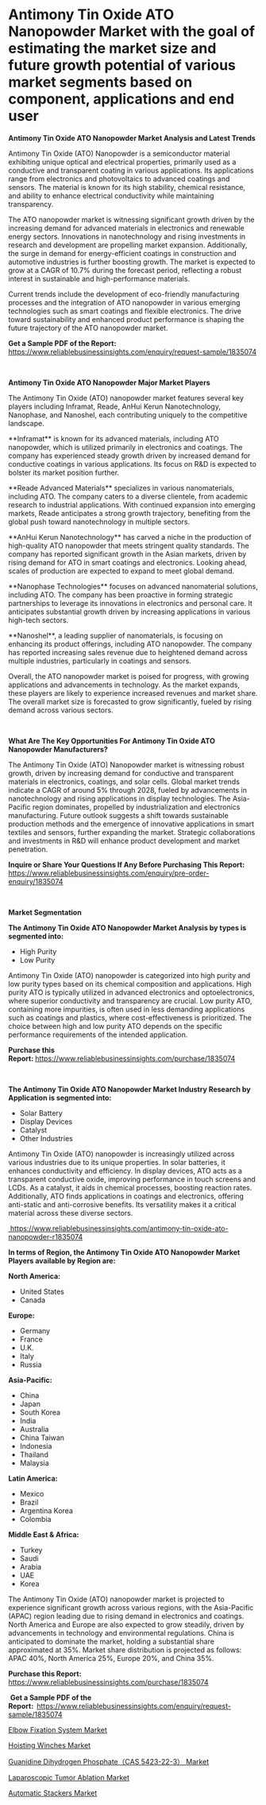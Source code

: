 <p><h1>Antimony Tin Oxide ATO Nanopowder Market with the goal of estimating the market size and future growth potential of various market segments based on component, applications and end user</h1></p><p><strong>Antimony Tin Oxide ATO Nanopowder Market Analysis and Latest Trends</strong></p>
<p><p>Antimony Tin Oxide (ATO) Nanopowder is a semiconductor material exhibiting unique optical and electrical properties, primarily used as a conductive and transparent coating in various applications. Its applications range from electronics and photovoltaics to advanced coatings and sensors. The material is known for its high stability, chemical resistance, and ability to enhance electrical conductivity while maintaining transparency.</p><p>The ATO nanopowder market is witnessing significant growth driven by the increasing demand for advanced materials in electronics and renewable energy sectors. Innovations in nanotechnology and rising investments in research and development are propelling market expansion. Additionally, the surge in demand for energy-efficient coatings in construction and automotive industries is further boosting growth. The market is expected to grow at a CAGR of 10.7% during the forecast period, reflecting a robust interest in sustainable and high-performance materials.</p><p>Current trends include the development of eco-friendly manufacturing processes and the integration of ATO nanopowder in various emerging technologies such as smart coatings and flexible electronics. The drive toward sustainability and enhanced product performance is shaping the future trajectory of the ATO nanopowder market.</p></p>
<p><strong>Get a Sample PDF of the Report:&nbsp;</strong> <a href="https://www.reliablebusinessinsights.com/enquiry/request-sample/1835074?utm_campaign=1135&utm_medium=2&utm_source=Github&utm_content=ia&utm_term=16102024&utm_id=antimony-tin-oxide-ato-nanopowder">https://www.reliablebusinessinsights.com/enquiry/request-sample/1835074</a></p>
<p>&nbsp;</p>
<p><strong>Antimony Tin Oxide ATO Nanopowder Major Market Players</strong></p>
<p><p>The Antimony Tin Oxide (ATO) nanopowder market features several key players including Inframat, Reade, AnHui Kerun Nanotechnology, Nanophase, and Nanoshel, each contributing uniquely to the competitive landscape.</p><p>**Inframat** is known for its advanced materials, including ATO nanopowder, which is utilized primarily in electronics and coatings. The company has experienced steady growth driven by increased demand for conductive coatings in various applications. Its focus on R&D is expected to bolster its market position further.</p><p>**Reade Advanced Materials** specializes in various nanomaterials, including ATO. The company caters to a diverse clientele, from academic research to industrial applications. With continued expansion into emerging markets, Reade anticipates a strong growth trajectory, benefiting from the global push toward nanotechnology in multiple sectors.</p><p>**AnHui Kerun Nanotechnology** has carved a niche in the production of high-quality ATO nanopowder that meets stringent quality standards. The company has reported significant growth in the Asian markets, driven by rising demand for ATO in smart coatings and electronics. Looking ahead, scales of production are expected to expand to meet global demand.</p><p>**Nanophase Technologies** focuses on advanced nanomaterial solutions, including ATO. The company has been proactive in forming strategic partnerships to leverage its innovations in electronics and personal care. It anticipates substantial growth driven by increasing applications in various high-tech sectors.</p><p>**Nanoshel**, a leading supplier of nanomaterials, is focusing on enhancing its product offerings, including ATO nanopowder. The company has reported increasing sales revenue due to heightened demand across multiple industries, particularly in coatings and sensors.</p><p>Overall, the ATO nanopowder market is poised for progress, with growing applications and advancements in technology. As the market expands, these players are likely to experience increased revenues and market share. The overall market size is forecasted to grow significantly, fueled by rising demand across various sectors.</p></p>
<p>&nbsp;</p>
<p><strong>What Are The Key Opportunities For Antimony Tin Oxide ATO Nanopowder Manufacturers?</strong></p>
<p><p>The Antimony Tin Oxide (ATO) Nanopowder market is witnessing robust growth, driven by increasing demand for conductive and transparent materials in electronics, coatings, and solar cells. Global market trends indicate a CAGR of around 5% through 2028, fueled by advancements in nanotechnology and rising applications in display technologies. The Asia-Pacific region dominates, propelled by industrialization and electronics manufacturing. Future outlook suggests a shift towards sustainable production methods and the emergence of innovative applications in smart textiles and sensors, further expanding the market. Strategic collaborations and investments in R&D will enhance product development and market penetration.</p></p>
<p><strong>Inquire or Share Your Questions If Any Before Purchasing This Report:</strong> <a href="https://www.reliablebusinessinsights.com/enquiry/pre-order-enquiry/1835074?utm_campaign=1135&utm_medium=2&utm_source=Github&utm_content=ia&utm_term=16102024&utm_id=antimony-tin-oxide-ato-nanopowder">https://www.reliablebusinessinsights.com/enquiry/pre-order-enquiry/1835074</a></p>
<p>&nbsp;</p>
<p><strong>Market Segmentation</strong></p>
<p><strong>The Antimony Tin Oxide ATO Nanopowder Market Analysis by types is segmented into:</strong></p>
<p><ul><li>High Purity</li><li>Low Purity</li></ul></p>
<p><p>Antimony Tin Oxide (ATO) nanopowder is categorized into high purity and low purity types based on its chemical composition and applications. High purity ATO is typically utilized in advanced electronics and optoelectronics, where superior conductivity and transparency are crucial. Low purity ATO, containing more impurities, is often used in less demanding applications such as coatings and plastics, where cost-effectiveness is prioritized. The choice between high and low purity ATO depends on the specific performance requirements of the intended application.</p></p>
<p><strong>Purchase this Report:&nbsp;</strong><a href="https://www.reliablebusinessinsights.com/purchase/1835074?utm_campaign=1135&utm_medium=2&utm_source=Github&utm_content=ia&utm_term=16102024&utm_id=antimony-tin-oxide-ato-nanopowder">https://www.reliablebusinessinsights.com/purchase/1835074</a></p>
<p>&nbsp;</p>
<p><strong>The Antimony Tin Oxide ATO Nanopowder Market Industry Research by Application is segmented into:</strong></p>
<p><ul><li>Solar Battery</li><li>Display Devices</li><li>Catalyst</li><li>Other Industries</li></ul></p>
<p><p>Antimony Tin Oxide (ATO) nanopowder is increasingly utilized across various industries due to its unique properties. In solar batteries, it enhances conductivity and efficiency. In display devices, ATO acts as a transparent conductive oxide, improving performance in touch screens and LCDs. As a catalyst, it aids in chemical processes, boosting reaction rates. Additionally, ATO finds applications in coatings and electronics, offering anti-static and anti-corrosive benefits. Its versatility makes it a critical material across these diverse sectors.</p></p>
<p><a href="https://www.reliablebusinessinsights.com/antimony-tin-oxide-ato-nanopowder-r1835074?utm_campaign=1135&utm_medium=2&utm_source=Github&utm_content=ia&utm_term=16102024&utm_id=antimony-tin-oxide-ato-nanopowder">&nbsp;https://www.reliablebusinessinsights.com/antimony-tin-oxide-ato-nanopowder-r1835074</a></p>
<p><strong>In terms of Region, the Antimony Tin Oxide ATO Nanopowder Market Players available by Region are:</strong></p>
<p>
    <p> <strong> North America: </strong>
        <ul>
            <li>United States</li>
            <li>Canada</li>
        </ul>
        </p> 
    <p> <strong> Europe: </strong>
        <ul>
            <li>Germany</li>
            <li>France</li>
            <li>U.K.</li>
            <li>Italy</li>
            <li>Russia</li>
        </ul>
        </p> 
    <p> <strong> Asia-Pacific: </strong>
        <ul>
            <li>China</li>
            <li>Japan</li>
            <li>South Korea</li>
            <li>India</li>
            <li>Australia</li>
            <li>China Taiwan</li>
            <li>Indonesia</li>
            <li>Thailand</li>
            <li>Malaysia</li>
        </ul>
        </p> 
    <p> <strong> Latin America: </strong>
        <ul>
            <li>Mexico</li>
            <li>Brazil</li>
            <li>Argentina Korea</li>
            <li>Colombia</li>
        </ul>
        </p> 
    <p> <strong> Middle East & Africa: </strong>
        <ul>
            <li>Turkey</li>
            <li>Saudi</li>
            <li>Arabia</li>
            <li>UAE</li>
            <li>Korea</li>
        </ul>
    </p>
    </p>
<p><p>The Antimony Tin Oxide (ATO) nanopowder market is projected to experience significant growth across various regions, with the Asia-Pacific (APAC) region leading due to rising demand in electronics and coatings. North America and Europe are also expected to grow steadily, driven by advancements in technology and environmental regulations. China is anticipated to dominate the market, holding a substantial share approximated at 35%. Market share distribution is projected as follows: APAC 40%, North America 25%, Europe 20%, and China 35%.</p></p>
<p><strong>Purchase this Report: </strong><a href="https://www.reliablebusinessinsights.com/purchase/1835074?utm_campaign=1135&utm_medium=2&utm_source=Github&utm_content=ia&utm_term=16102024&utm_id=antimony-tin-oxide-ato-nanopowder">https://www.reliablebusinessinsights.com/purchase/1835074</a></p>
<p>&nbsp;<strong>Get a Sample PDF of the Report:&nbsp;&nbsp;</strong><a href="https://www.reliablebusinessinsights.com/enquiry/request-sample/1835074?utm_campaign=1135&utm_medium=2&utm_source=Github&utm_content=ia&utm_term=16102024&utm_id=antimony-tin-oxide-ato-nanopowder">https://www.reliablebusinessinsights.com/enquiry/request-sample/1835074</a></p>
<p><strong></strong></p>
<p><p><a href="https://www.linkedin.com/pulse/insights-elbow-fixation-system-market-size-which-expanding-ypdme?trk=public_post_embed_feed-article-content&utm_campaign=1135&utm_medium=2&utm_source=Github&utm_content=ia&utm_term=16102024&utm_id=antimony-tin-oxide-ato-nanopowder">Elbow Fixation System Market</a></p><p><a href="https://issuu.com/reportprime-2/docs/hoisting-winches-market-size-2030.p_f3e90ad38d9006?utm_campaign=1135&utm_medium=2&utm_source=Github&utm_content=ia&utm_term=16102024&utm_id=antimony-tin-oxide-ato-nanopowder">Hoisting Winches Market</a></p><p><a href="https://github.com/baldonopiturbeu/Market-Research-Report-List-1/blob/main/guanidine-dihydrogen-phosphatecas-5423-22-3-market.md?utm_campaign=1135&utm_medium=2&utm_source=Github&utm_content=ia&utm_term=16102024&utm_id=antimony-tin-oxide-ato-nanopowder">Guanidine Dihydrogen Phosphate（CAS 5423-22-3） Market</a></p><p><a href="https://www.linkedin.com/pulse/laparoscopic-tumor-ablation-value-chain-analysis-from-raw-materials-trpie?trk=public_post_embed_feed-article-content&utm_campaign=1135&utm_medium=2&utm_source=Github&utm_content=ia&utm_term=16102024&utm_id=antimony-tin-oxide-ato-nanopowder">Laparoscopic Tumor Ablation Market</a></p><p><a href="https://github.com/ellinutterosx5/Market-Research-Report-List-1/blob/main/automatic-stackers-market.md?utm_campaign=1135&utm_medium=2&utm_source=Github&utm_content=ia&utm_term=16102024&utm_id=antimony-tin-oxide-ato-nanopowder">Automatic Stackers Market</a></p></p>